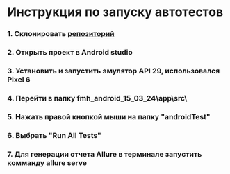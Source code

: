 # Инструкция по запуску автотестов

### 1. Склонировать [репозиторий](https://github.com/Krideinside/Diplom)

### 2. Открыть проект в Android studio

### 3. Установить и запустить эмулятор API 29, использовался Pixel 6

### 4. Перейти в папку fmh_android_15_03_24\app\src\

### 5. Нажать правой кнопкой мыши на папку "androidTest"

### 6. Выбрать "Run All Tests"

### 7. Для генерации отчета Allure в терминале запустить комманду allure serve
